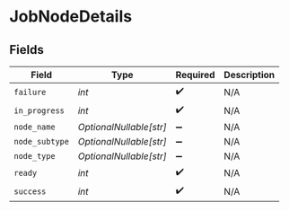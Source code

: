 # JobNodeDetails


## Fields

| Field                   | Type                    | Required                | Description             |
| ----------------------- | ----------------------- | ----------------------- | ----------------------- |
| `failure`               | *int*                   | :heavy_check_mark:      | N/A                     |
| `in_progress`           | *int*                   | :heavy_check_mark:      | N/A                     |
| `node_name`             | *OptionalNullable[str]* | :heavy_minus_sign:      | N/A                     |
| `node_subtype`          | *OptionalNullable[str]* | :heavy_minus_sign:      | N/A                     |
| `node_type`             | *OptionalNullable[str]* | :heavy_minus_sign:      | N/A                     |
| `ready`                 | *int*                   | :heavy_check_mark:      | N/A                     |
| `success`               | *int*                   | :heavy_check_mark:      | N/A                     |